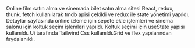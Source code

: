 Online film satın alma ve sinemada bilet satın alma sitesi
React, redux, thunk, fetch kullanılarak tmdb apisi çekildi ve redux ile state yönetimi yapıldı.
Detaylar sayfasında online izleme için sepete ekle işlemleri ve sinema salonu için koltuk seçim işlemleri yapıldı. Koltuk seçimi için useState yapısı kullanıldı.
Ui tarafında Tailwind Css kullanıldı.Grid ve flex yapılarından faydalanıldı. 




